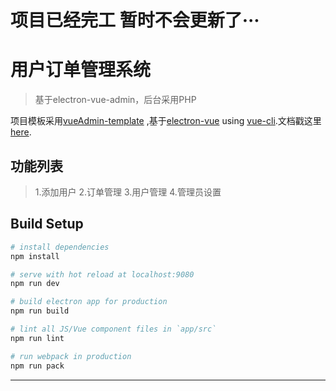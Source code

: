# 项目已经完工 暂时不会更新了···



# 用户订单管理系统

> 基于electron-vue-admin，后台采用PHP 

项目模板采用[vueAdmin-template](https://github.com/PanJiaChen/vueAdmin-template) ,基于[electron-vue](https://github.com/SimulatedGREG/electron-vue) using [vue-cli](https://github.com/vuejs/vue-cli).文档戳这里 [here](https://simulatedgreg.gitbooks.io/electron-vue/content/index.html).

## 功能列表
> 1.添加用户
> 2.订单管理
> 3.用户管理
> 4.管理员设置

## Build Setup

``` bash
# install dependencies
npm install

# serve with hot reload at localhost:9080
npm run dev

# build electron app for production
npm run build

# lint all JS/Vue component files in `app/src`
npm run lint

# run webpack in production
npm run pack
```
---

